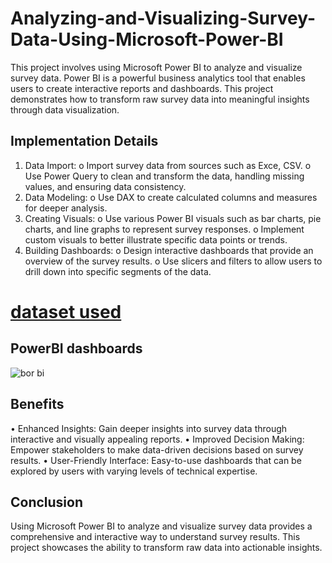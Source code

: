# Analyzing-and-Visualizing-Survey-Data-Using-Microsoft-Power-BI
This project involves using Microsoft Power BI to analyze and visualize survey data. Power BI is a powerful business analytics tool that enables users to create interactive reports and dashboards. This project demonstrates how to transform raw survey data into meaningful insights through data visualization.
## Implementation Details
1.	Data Import:
o	Import survey data from sources such as Exce, CSV.
o	Use Power Query to clean and transform the data, handling missing values, and ensuring data consistency.
2.	Data Modeling:
o	Use DAX to create calculated columns and measures for deeper analysis.
3.	Creating Visuals:
o	Use various Power BI visuals such as bar charts, pie charts, and line graphs to represent survey responses.
o	Implement custom visuals to better illustrate specific data points or trends.
4.	Building Dashboards:
o	Design interactive dashboards that provide an overview of the survey results.
o	Use slicers and filters to allow users to drill down into specific segments of the data.
#  <a href="https://github.com/LUJAINALALAWI/Analyzing-and-Visualizing-Survey-Data-Using-Microsoft-Power-BI/blob/main/Power%20BI%20-%20Final%20Project.xlsx">dataset used</a>
## PowerBI dashboards
![bor bi](https://github.com/user-attachments/assets/a5678acb-8465-41fd-be90-bff706ea1676)

## Benefits
•	Enhanced Insights: Gain deeper insights into survey data through interactive and visually appealing reports.
•	Improved Decision Making: Empower stakeholders to make data-driven decisions based on survey results.
•	User-Friendly Interface: Easy-to-use dashboards that can be explored by users with varying levels of technical expertise.
## Conclusion
Using Microsoft Power BI to analyze and visualize survey data provides a comprehensive and interactive way to understand survey results. This project showcases the ability to transform raw data into actionable insights.
 
